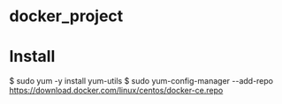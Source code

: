 # docker_project



# Install

$ sudo yum -y install yum-utils
$ sudo yum-config-manager --add-repo https://download.docker.com/linux/centos/docker-ce.repo
